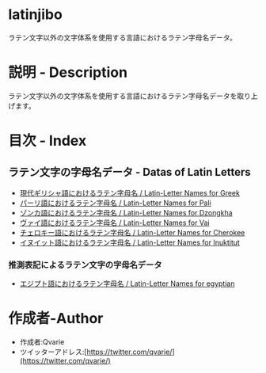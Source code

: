 # latinjibo
ラテン文字以外の文字体系を使用する言語におけるラテン字母名データ。

# 説明 - Description
ラテン文字以外の文字体系を使用する言語におけるラテン字母名データを取り上げます。

# 目次 - Index
## ラテン文字の字母名データ - Datas of Latin Letters
* [現代ギリシャ語におけるラテン字母名 / Latin-Letter Names for Greek](https://github.com/qvarie/qvalphabet/blob/master/latinjibo/latinalpha_el.txt)
* [パーリ語におけるラテン字母名 / Latin-Letter Names for Pali](https://github.com/qvarie/qvalphabet/blob/master/latinjibo/latinalpha_pi.txt)
* [ゾンカ語におけるラテン字母名 / Latin-Letter Names for Dzongkha](https://github.com/qvarie/qvalphabet/blob/master/latinjibo/latinalpha_dz.txt)
* [ヴァイ語におけるラテン字母名 / Latin-Letter Names for Vai](https://github.com/qvarie/qvalphabet/blob/master//latinjibo/latinalpha_vai.txt)
* [チェロキー語におけるラテン字母名 / Latin-Letter Names for Cherokee](https://github.com/qvarie/qvalphabet/blob/master//latinjibo/latinalpha_chr.txt)
* [イヌイット語におけるラテン字母名 / Latin-Letter Names for Inuktitut](https://github.com/qvarie/qvalphabet/blob/master/latinjibo/latinalpha_iu.txt)
### 推測表記によるラテン文字の字母名データ
* [エジプト語におけるラテン字母名 / Latin-Letter Names for egyptian](https://github.com/qvarie/qvalphabet/blob/master/latinjibo/latinalpha_egy.txt)

# 作成者-Author

* 作成者:Qvarie
* ツイッターアドレス:[https://twitter.com/qvarie/](https://twitter.com/qvarie/)
